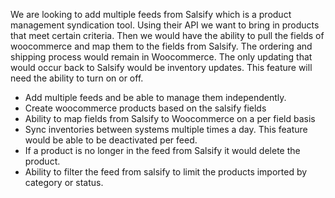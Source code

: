 We are looking to add multiple feeds from Salsify which is a product management syndication tool. Using their API we want to bring in products that meet certain criteria. 
Then we would have the ability to pull the fields of woocommerce and map them to the fields from Salsify. The ordering and shipping process would remain in Woocommerce. 
The only updating that would occur back to Salsify would be inventory updates. This feature will need the ability to turn on or off.


- Add multiple feeds and be able to manage them independently.
- Create woocommerce products based on the salsify fields
- Ability to map fields from Salsify to Woocommerce on a per field basis
- Sync inventories between systems multiple times a day. This feature would be able to be deactivated per feed.
- If a product is no longer in the feed from Salsify it would delete the product.
- Ability to filter the feed from salsify to limit the products imported by category or status.


